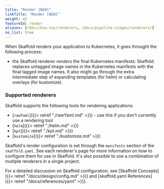 ```yaml
---
title: "Render [NEW]"
linkTitle: "Render [NEW]"
weight: 42
featureId: render
aliases: [/docs/how-tos/renderers, /docs/pipeline-stages/renderers/]
no_list: true
---
```


When Skaffold renders your application to Kubernetes, it goes throught the following process:

* the Skaffold renderer _renders_ the final Kubernetes manifests: Skaffold replaces untagged image names in the Kubernetes manifests with the final tagged image names.
It also might go through the extra intermediate step of expanding templates (for helm) or calculating overlays (for kustomize).

### Supported renderers

Skaffold supports the following tools for rendering applications:

* [`rawYaml`]({{< relref "./rawYaml.md" >}}) - use this if you don't currently use a rendering tool
* [`helm`]({{< relref "./helm.md" >}})
* [`kpt`]({{< relref "./kpt.md" >}})
* [`kustomize`]({{< relref "./kustomize.md" >}})

Skaffold's render configuration is set through the `manifests` section
of the `skaffold.yaml`. See each renderer's page for more information
on how to configure them for use in Skaffold. It's also possible to use
a combination of multiple renderers in a single project.

For a detailed discussion on Skaffold configuration, see
[Skaffold Concepts]({{< relref "/docs/design/config.md" >}}) and
[skaffold.yaml References]({{< relref "/docs/references/yaml" >}}).